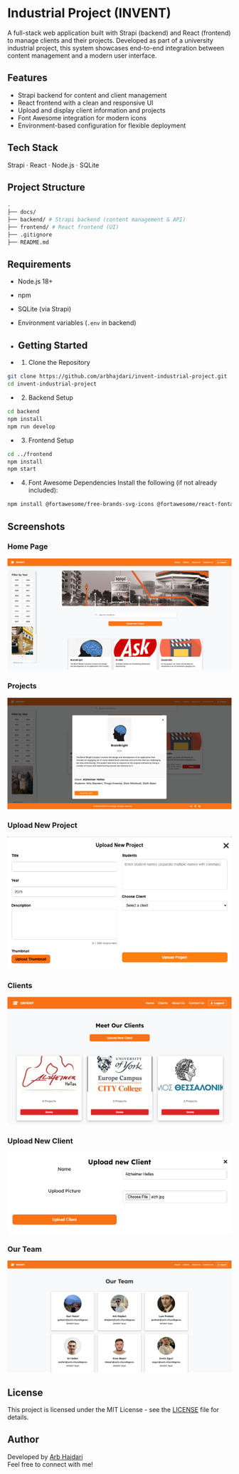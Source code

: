 # Industrial Project (INVENT)

A full-stack web application built with Strapi (backend) and React (frontend) to manage clients and their projects. Developed as part of a university industrial project, this system showcases end-to-end integration between content management and a modern user interface.

## Features
- Strapi backend for content and client management
- React frontend with a clean and responsive UI
- Upload and display client information and projects
- Font Awesome integration for modern icons
- Environment-based configuration for flexible deployment

## Tech Stack
Strapi · React · Node.js · SQLite 

## Project Structure
```bash 
.
├── docs/
├── backend/ # Strapi backend (content management & API)
├── frontend/ # React frontend (UI)
├── .gitignore
├── README.md
```

## Requirements
- Node.js 18+
- npm
- SQLite (via Strapi)
- Environment variables (`.env` in backend)

- ## Getting Started
- 1. Clone the Repository
```bash 
git clone https://github.com/arbhajdari/invent-industrial-project.git
cd invent-industrial-project
```
- 2. Backend Setup
```bash 
cd backend
npm install
npm run develop
```
- 3. Frontend Setup
```bash 
cd ../frontend
npm install
npm start
```
- 4. Font Awesome Dependencies
Install the following (if not already included):
```bash 
npm install @fortawesome/free-brands-svg-icons @fortawesome/react-fontawesome @fortawesome/fontawesome-svg-core
```

## Screenshots

### Home Page
![Home](docs/screenshots/home.png)

### Projects
![Projects](docs/screenshots/projects.png)

### Upload New Project
![Upload Project](docs/screenshots/upload-project.png)

### Clients
![Clients](docs/screenshots/clients.png)

### Upload New Client
![Upload Client](docs/screenshots/upload-client.png)

### Our Team
![Team](docs/screenshots/team.png)


## License
This project is licensed under the MIT License - see the [LICENSE](LICENSE) file for details.

## Author
Developed by [Arb Hajdari](https://www.linkedin.com/in/arbhajdari)  
Feel free to connect with me!



